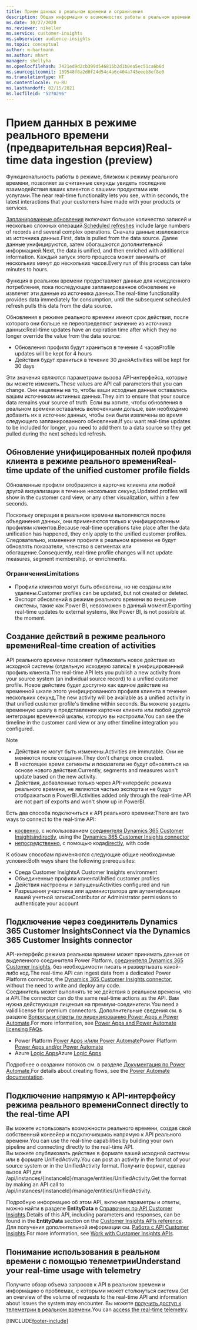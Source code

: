 ```yaml
---
title: Прием данных в реальном времени и ограничения
description: Общая информация о возможностях работы в реальном времени в аналитике аудитории.
ms.date: 10/27/2020
ms.reviewer: nikeller
ms.service: customer-insights
ms.subservice: audience-insights
ms.topic: conceptual
author: m-hartmann
ms.author: mhart
manager: shellyha
ms.openlocfilehash: 7421ed9d2cb399d546815b2d1b0ea5ec51ca6b6d
ms.sourcegitcommit: 139548f8a2d0f24d54c4a6c404a743eeeb8ef8e0
ms.translationtype: HT
ms.contentlocale: ru-RU
ms.lasthandoff: 02/15/2021
ms.locfileid: "5270296"
---
```

# <a name="real-time-data-ingestion-preview"></a><span data-ttu-id="f5bb1-103">Прием данных в режиме реального времени (предварительная версия)</span><span class="sxs-lookup"><span data-stu-id="f5bb1-103">Real-time data ingestion (preview)</span></span>

<span data-ttu-id="f5bb1-104">Функциональность работы в режиме, близком к режиму реального времени, позволяет за считанные секунды увидеть последние взаимодействия ваших клиентов с вашими продуктами или услугами.</span><span class="sxs-lookup"><span data-stu-id="f5bb1-104">The near real-time functionality lets you see, within seconds, the latest interactions that your customers have made with your products or services.</span></span>

<span data-ttu-id="f5bb1-105">[Запланированные обновления](system.md#schedule-tab) включают большое количество записей и несколько сложных операций.</span><span class="sxs-lookup"><span data-stu-id="f5bb1-105">[Scheduled refreshes](system.md#schedule-tab) include large numbers of records and several complex operations.</span></span> <span data-ttu-id="f5bb1-106">Сначала данные извлекаются из источника данных.</span><span class="sxs-lookup"><span data-stu-id="f5bb1-106">First, data is pulled from the data source.</span></span> <span data-ttu-id="f5bb1-107">Далее данные унифицируются, затем обогащаются дополнительной информацией.</span><span class="sxs-lookup"><span data-stu-id="f5bb1-107">Next, the data is unified, and then enriched with additional information.</span></span> <span data-ttu-id="f5bb1-108">Каждый запуск этого процесса может занимать от нескольких минут до нескольких часов.</span><span class="sxs-lookup"><span data-stu-id="f5bb1-108">Every run of this process can take minutes to hours.</span></span>

<span data-ttu-id="f5bb1-109">Функция в реальном времени предоставляет данные для немедленного потребления, пока последующее запланированное обновление не извлечет эти данные из источника данных.</span><span class="sxs-lookup"><span data-stu-id="f5bb1-109">The real-time functionality provides data immediately for consumption, until the subsequent scheduled refresh pulls this data from the data source.</span></span>

<span data-ttu-id="f5bb1-110">Обновления в режиме реального времени имеют срок действия, после которого они больше не переопределяют значение из источника данных:</span><span class="sxs-lookup"><span data-stu-id="f5bb1-110">Real-time updates have an expiration time after which they no longer override the value from the data source:</span></span>

- <span data-ttu-id="f5bb1-111">Обновления профиля будут храниться в течение 4 часов</span><span class="sxs-lookup"><span data-stu-id="f5bb1-111">Profile updates will be kept for 4 hours</span></span>
- <span data-ttu-id="f5bb1-112">Действия будут храниться в течение 30 дней</span><span class="sxs-lookup"><span data-stu-id="f5bb1-112">Activities will be kept for 30 days</span></span>

<span data-ttu-id="f5bb1-113">Эти значения являются параметрами вызова API-интерфейса, которые вы можете изменить.</span><span class="sxs-lookup"><span data-stu-id="f5bb1-113">These values are API call parameters that you can change.</span></span> <span data-ttu-id="f5bb1-114">Они нацелены на то, чтобы ваши исходные данные оставались вашим источником истинных данных.</span><span class="sxs-lookup"><span data-stu-id="f5bb1-114">They aim to ensure that your source data remains your source of truth.</span></span> <span data-ttu-id="f5bb1-115">Если вы хотите, чтобы обновления в реальном времени оставались включенными дольше, вам необходимо добавить их в источник данных, чтобы они были извлечены во время следующего запланированного обновления.</span><span class="sxs-lookup"><span data-stu-id="f5bb1-115">If you want real-time updates to be included for longer, you need to add them to a data source so they get pulled during the next scheduled refresh.</span></span>

## <a name="real-time-update-of-the-unified-customer-profile-fields"></a><span data-ttu-id="f5bb1-116">Обновление унифицированных полей профиля клиента в режиме реального времени</span><span class="sxs-lookup"><span data-stu-id="f5bb1-116">Real-time update of the unified customer profile fields</span></span>

<span data-ttu-id="f5bb1-117">Обновленные профили отобразятся в карточке клиента или любой другой визуализации в течение нескольких секунд.</span><span class="sxs-lookup"><span data-stu-id="f5bb1-117">Updated profiles will show in the customer card view, or any other visualization, within a few seconds.</span></span>

<span data-ttu-id="f5bb1-118">Поскольку операции в реальном времени выполняются после объединения данных, они применяются только к унифицированным профилям клиентов.</span><span class="sxs-lookup"><span data-stu-id="f5bb1-118">Because real-time operations take place after the data unification has happened, they only apply to the unified customer profiles.</span></span> <span data-ttu-id="f5bb1-119">Следовательно, изменения профиля в реальном времени не будут обновлять показатели, членство в сегментах или обогащение.</span><span class="sxs-lookup"><span data-stu-id="f5bb1-119">Consequently, real-time profile changes will not update measures, segment membership, or enrichments.</span></span>

### <a name="limitations"></a><span data-ttu-id="f5bb1-120">Ограничения</span><span class="sxs-lookup"><span data-stu-id="f5bb1-120">Limitations</span></span>

- <span data-ttu-id="f5bb1-121">Профили клиентов могут быть обновлены, но не созданы или удалены.</span><span class="sxs-lookup"><span data-stu-id="f5bb1-121">Customer profiles can be updated, but not created or deleted.</span></span>
- <span data-ttu-id="f5bb1-122">Экспорт обновлений в режиме реального времени во внешние системы, такие как Power BI, невозможен в данный момент.</span><span class="sxs-lookup"><span data-stu-id="f5bb1-122">Exporting real-time updates to external systems, like Power BI, is not possible at the moment.</span></span>

## <a name="real-time-creation-of-activities"></a><span data-ttu-id="f5bb1-123">Создание действий в режиме реального времени</span><span class="sxs-lookup"><span data-stu-id="f5bb1-123">Real-time creation of activities</span></span>

<span data-ttu-id="f5bb1-124">API реального времени позволяет публиковать новое действие из исходной системы (отдельную исходную запись) в унифицированный профиль клиента.</span><span class="sxs-lookup"><span data-stu-id="f5bb1-124">The real-time API lets you publish a new activity from your source system (an individual source record) to a unified customer profile.</span></span> <span data-ttu-id="f5bb1-125">Новое действие будет доступно как единое действие на временной шкале этого унифицированного профиля клиента в течение нескольких секунд.</span><span class="sxs-lookup"><span data-stu-id="f5bb1-125">The new activity will be available as a unified activity in that unified customer profile's timeline within seconds.</span></span> <span data-ttu-id="f5bb1-126">Вы можете увидеть временную шкалу в представлении карточки клиента или любой другой интеграции временной шкалы, которую вы настроили.</span><span class="sxs-lookup"><span data-stu-id="f5bb1-126">You can see the timeline in the customer card view or any other timeline integration you configured.</span></span>

> [!NOTE]
>
> - <span data-ttu-id="f5bb1-127">Действия не могут быть изменены.</span><span class="sxs-lookup"><span data-stu-id="f5bb1-127">Activities are immutable.</span></span> <span data-ttu-id="f5bb1-128">Они не меняются после создания.</span><span class="sxs-lookup"><span data-stu-id="f5bb1-128">They don't change once created.</span></span>
> - <span data-ttu-id="f5bb1-129">В настоящее время сегменты и показатели не будут обновляться на основе нового действия.</span><span class="sxs-lookup"><span data-stu-id="f5bb1-129">Currently, segments and measures won't update based on the new activity.</span></span>
> - <span data-ttu-id="f5bb1-130">Действия, добавленные только через API-интерфейс режима реального времени, не являются частью экспорта и не будут отображаться в PowerBI.</span><span class="sxs-lookup"><span data-stu-id="f5bb1-130">Activities added only through the real-time API are not part of exports and won't show up in PowerBI.</span></span>

<span data-ttu-id="f5bb1-131">Есть два способа подключиться к API реального времени:</span><span class="sxs-lookup"><span data-stu-id="f5bb1-131">There are two ways to connect to the real-time API:</span></span>

- <span data-ttu-id="f5bb1-132">[косвенно](#connect-via-the-dynamics-365-customer-insights-connector), с использованием [соединителя Dynamics 365 Customer Insights](https://docs.microsoft.com/connectors/customerinsights/)</span><span class="sxs-lookup"><span data-stu-id="f5bb1-132">[indirectly](#connect-via-the-dynamics-365-customer-insights-connector), using the [Dynamics 365 Customer Insights connector](https://docs.microsoft.com/connectors/customerinsights/)</span></span>
- <span data-ttu-id="f5bb1-133">[непосредственно](#connect-directly-to-the-real-time-api), с помощью кода</span><span class="sxs-lookup"><span data-stu-id="f5bb1-133">[directly](#connect-directly-to-the-real-time-api), with code</span></span>

<span data-ttu-id="f5bb1-134">К обоим способам применяются следующие общие необходимые условия:</span><span class="sxs-lookup"><span data-stu-id="f5bb1-134">Both ways share the following prerequisites:</span></span>

- <span data-ttu-id="f5bb1-135">Среда Customer Insights</span><span class="sxs-lookup"><span data-stu-id="f5bb1-135">A Customer Insights environment</span></span>
- <span data-ttu-id="f5bb1-136">Объединенные профили клиента</span><span class="sxs-lookup"><span data-stu-id="f5bb1-136">Unified customer profiles</span></span>
- <span data-ttu-id="f5bb1-137">Действия настроены и запущены</span><span class="sxs-lookup"><span data-stu-id="f5bb1-137">Activities configured and run</span></span>
- <span data-ttu-id="f5bb1-138">Разрешения участника или администратора для аутентификации вашей учетной записи</span><span class="sxs-lookup"><span data-stu-id="f5bb1-138">Contributor or Administrator permissions to authenticate your account</span></span>

## <a name="connect-via-the-dynamics-365-customer-insights-connector"></a><span data-ttu-id="f5bb1-139">Подключение через соединитель Dynamics 365 Customer Insights</span><span class="sxs-lookup"><span data-stu-id="f5bb1-139">Connect via the Dynamics 365 Customer Insights connector</span></span>

<span data-ttu-id="f5bb1-140">API-интерфейс режима реальном времени может принимать данные от выделенного соединителя Power Platform, [соединителя Dynamics 365 Customer Insights](https://docs.microsoft.com/connectors/customerinsights/), без необходимости писать и развертывать какой-либо код.</span><span class="sxs-lookup"><span data-stu-id="f5bb1-140">The real-time API can ingest data from a dedicated Power Platform connector, the [Dynamics 365 Customer Insights connector](https://docs.microsoft.com/connectors/customerinsights/), without the need to write and deploy any code.</span></span>    
<span data-ttu-id="f5bb1-141">Соединитель может выполнять те же действия в реальном времени, что и API.</span><span class="sxs-lookup"><span data-stu-id="f5bb1-141">The connector can do the same real-time actions as the API.</span></span> <span data-ttu-id="f5bb1-142">Вам нужна действующая лицензия на премиум-соединители.</span><span class="sxs-lookup"><span data-stu-id="f5bb1-142">You need a valid license for premium connectors.</span></span> <span data-ttu-id="f5bb1-143">Дополнительные сведения см. в разделе [Вопросы и ответы по лицензированию Power Apps и Power Automate](https://docs.microsoft.com/power-platform/admin/powerapps-flow-licensing-faq).</span><span class="sxs-lookup"><span data-stu-id="f5bb1-143">For more information, see [Power Apps and Power Automate licensing FAQs](https://docs.microsoft.com/power-platform/admin/powerapps-flow-licensing-faq).</span></span>

- <span data-ttu-id="f5bb1-144">Power Platform [Power Apps и/или Power Automate](https://docs.microsoft.com/connectors/)</span><span class="sxs-lookup"><span data-stu-id="f5bb1-144">Power Platform [Power Apps and/or Power Automate](https://docs.microsoft.com/connectors/)</span></span>
- <span data-ttu-id="f5bb1-145">Azure [Logic Apps](https://docs.microsoft.com/azure/connectors/apis-list)</span><span class="sxs-lookup"><span data-stu-id="f5bb1-145">Azure [Logic Apps](https://docs.microsoft.com/azure/connectors/apis-list)</span></span>

<span data-ttu-id="f5bb1-146">Подробнее о создании потоков см. в разделе [Документация по Power Automate](https://docs.microsoft.com/power-automate/),</span><span class="sxs-lookup"><span data-stu-id="f5bb1-146">For details about creating flows, see the [Power Automate documentation](https://docs.microsoft.com/power-automate/).</span></span>

## <a name="connect-directly-to-the-real-time-api"></a><span data-ttu-id="f5bb1-147">Подключение напрямую к API-интерфейсу режима реального времени</span><span class="sxs-lookup"><span data-stu-id="f5bb1-147">Connect directly to the real-time API</span></span>

<span data-ttu-id="f5bb1-148">Вы можете использовать возможности реального времени, создав свой собственный конвейер и подключившись напрямую к API реального времени.</span><span class="sxs-lookup"><span data-stu-id="f5bb1-148">You can use the real-time capabilities by building your own pipeline and connecting directly to the real-time API.</span></span>    
<span data-ttu-id="f5bb1-149">Вы можете опубликовать действие в формате вашей исходной системы или в формате UnifiedActivity.</span><span class="sxs-lookup"><span data-stu-id="f5bb1-149">You can post an activity in the format of your source system or in the UnifiedActivity format.</span></span> <span data-ttu-id="f5bb1-150">Получите формат, сделав вызов API для /api/instances/{instanceId}/manage/entities/UnifiedActivity.</span><span class="sxs-lookup"><span data-stu-id="f5bb1-150">Get the format by making an API call to /api/instances/{instanceId}/manage/entities/UnifiedActivity.</span></span>

<span data-ttu-id="f5bb1-151">Подробную информацию об этом API, включая параметры и ответы, можно найти в разделе **EntityData** в [Справочник по API Customer Insights](https://developer.ci.ai.dynamics.com/api-details#api=CustomerInsights).</span><span class="sxs-lookup"><span data-stu-id="f5bb1-151">Details of this API, including parameters and responses, can be found in the **EntityData** section on the [Customer Insights APIs reference](https://developer.ci.ai.dynamics.com/api-details#api=CustomerInsights).</span></span> <span data-ttu-id="f5bb1-152">Для получения дополнительной информации см. [Работа с API Customer Insights](apis.md).</span><span class="sxs-lookup"><span data-stu-id="f5bb1-152">For more information, see [Work with Customer Insights APIs](apis.md).</span></span>

## <a name="understand-your-real-time-usage-with-telemetry"></a><span data-ttu-id="f5bb1-153">Понимание использования в реальном времени с помощью телеметрии</span><span class="sxs-lookup"><span data-stu-id="f5bb1-153">Understand your real-time usage with telemetry</span></span>

<span data-ttu-id="f5bb1-154">Получите обзор объема запросов к API в реальном времени и информацию о проблемах, с которыми может столкнуться система.</span><span class="sxs-lookup"><span data-stu-id="f5bb1-154">Get an overview of the volume of requests to the real-time API and information about issues the system may encounter.</span></span> <span data-ttu-id="f5bb1-155">Вы можете [получить доступ к телеметрии в реальном времени](system.md#api-usage-tab).</span><span class="sxs-lookup"><span data-stu-id="f5bb1-155">You can [access the real-time telemetry](system.md#api-usage-tab).</span></span> 


[!INCLUDE[footer-include](../includes/footer-banner.md)]